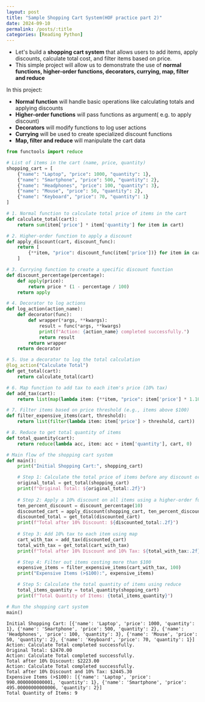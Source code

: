 ```yaml
---
layout: post
title: "Sample Shopping Cart System(HOF practice part 2)"
date: 2024-09-10
permalink: /posts/:title
categories: [Reading Python]
---
```


- Let's build a **shopping cart system** that allows users to add items, apply discounts, calculate total cost, and filter items based on price. 
- This simple project will allow us to demonstrate the use of **normal functions, higher-order functions, decorators, currying, map, filter and reduce**

In this project: 
- **Normal function** will handle basic operations like calculating totals and applying discounts 
- **Higher-order functions** will pass functions as argument(  e.g. to apply discount)
- **Decorators** will modify functions to log user actions
- **Currying** will be used to create specialized discount functions
- **Map, filter and reduce** will manipulate the cart data 



```python
from functools import reduce

# List of items in the cart (name, price, quantity)
shopping_cart = [
    {"name": "Laptop", "price": 1000, "quantity": 1},
    {"name": "Smartphone", "price": 500, "quantity": 2},
    {"name": "Headphones", "price": 100, "quantity": 3},
    {"name": "Mouse", "price": 50, "quantity": 2},
    {"name": "Keyboard", "price": 70, "quantity": 1}
]

# 1. Normal function to calculate total price of items in the cart
def calculate_total(cart):
    return sum(item['price'] * item['quantity'] for item in cart)

# 2. Higher-order function to apply a discount
def apply_discount(cart, discount_func):
    return [
        {**item, "price": discount_func(item['price'])} for item in cart
    ]

# 3. Currying function to create a specific discount function
def discount_percentage(percentage):
    def apply(price):
        return price * (1 - percentage / 100)
    return apply

# 4. Decorator to log actions
def log_action(action_name):
    def decorator(func):
        def wrapper(*args, **kwargs):
            result = func(*args, **kwargs)
            print(f"Action: {action_name} completed successfully.")
            return result
        return wrapper
    return decorator

# 5. Use a decorator to log the total calculation
@log_action("Calculate Total")
def get_total(cart):
    return calculate_total(cart)

# 6. Map function to add tax to each item's price (10% tax)
def add_tax(cart):
    return list(map(lambda item: {**item, "price": item['price'] * 1.10}, cart))

# 7. Filter items based on price threshold (e.g., items above $100)
def filter_expensive_items(cart, threshold):
    return list(filter(lambda item: item['price'] > threshold, cart))

# 8. Reduce to get total quantity of items
def total_quantity(cart):
    return reduce(lambda acc, item: acc + item['quantity'], cart, 0)

# Main flow of the shopping cart system
def main():
    print("Initial Shopping Cart:", shopping_cart)

    # Step 1: Calculate the total price of items before any discount or tax
    original_total = get_total(shopping_cart)
    print(f"Original Total: ${original_total:.2f}")
    
    # Step 2: Apply a 10% discount on all items using a higher-order function and currying
    ten_percent_discount = discount_percentage(10)
    discounted_cart = apply_discount(shopping_cart, ten_percent_discount)
    discounted_total = get_total(discounted_cart)
    print(f"Total after 10% Discount: ${discounted_total:.2f}")
    
    # Step 3: Add 10% tax to each item using map
    cart_with_tax = add_tax(discounted_cart)
    total_with_tax = get_total(cart_with_tax)
    print(f"Total after 10% Discount and 10% Tax: ${total_with_tax:.2f}")

    # Step 4: Filter out items costing more than $100
    expensive_items = filter_expensive_items(cart_with_tax, 100)
    print("Expensive Items (>$100):", expensive_items)

    # Step 5: Calculate the total quantity of items using reduce
    total_items_quantity = total_quantity(shopping_cart)
    print(f"Total Quantity of Items: {total_items_quantity}")

# Run the shopping cart system
main()

```

    Initial Shopping Cart: [{'name': 'Laptop', 'price': 1000, 'quantity': 1}, {'name': 'Smartphone', 'price': 500, 'quantity': 2}, {'name': 'Headphones', 'price': 100, 'quantity': 3}, {'name': 'Mouse', 'price': 50, 'quantity': 2}, {'name': 'Keyboard', 'price': 70, 'quantity': 1}]
    Action: Calculate Total completed successfully.
    Original Total: $2470.00
    Action: Calculate Total completed successfully.
    Total after 10% Discount: $2223.00
    Action: Calculate Total completed successfully.
    Total after 10% Discount and 10% Tax: $2445.30
    Expensive Items (>$100): [{'name': 'Laptop', 'price': 990.0000000000001, 'quantity': 1}, {'name': 'Smartphone', 'price': 495.00000000000006, 'quantity': 2}]
    Total Quantity of Items: 9

